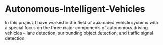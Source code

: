 # Autonomous-Intelligent-Vehicles
In this project, I have worked in the field of automated vehicle systems with a special focus on the three major components of autonomous driving vehicles – lane detection, surrounding object detection, and traffic signal detection. 
